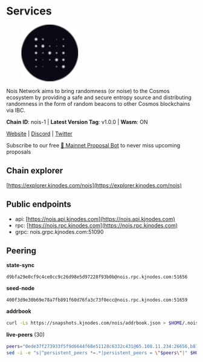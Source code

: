 # Services

<figure><img src="https://raw.githubusercontent.com/kj89/cosmos-images/main/logos/nois.png" width="150" alt=""><figcaption></figcaption></figure>

Nois Network aims to bring randomness (or noise)  to the Cosmos ecosystem by providing a safe and  secure entropy source and distributing randomness  in the form of random beacons to other Cosmos blockchains via IBC.

**Chain ID**: nois-1 | **Latest Version Tag**: v1.0.0 | **Wasm**: ON

[Website](https://nois.network) | [Discord](https://discord.gg/dHdpwtEb6F) | [Twitter](https://twitter.com/NoisRNG)



Subscribe to our free [🤖 Mainnet Proposal Bot](https://t.me/kjnodes_proposal_bot) to never miss upcoming proposals


## Chain explorer
[https://explorer.kjnodes.com/nois](https://explorer.kjnodes.com/nois)

## Public endpoints

* api: [https://nois.api.kjnodes.com](https://nois.api.kjnodes.com)
* rpc: [https://nois.rpc.kjnodes.com](https://nois.rpc.kjnodes.com)
* grpc: nois.grpc.kjnodes.com:51090

## Peering

**state-sync**

```text
d9bfa29e0cf9c4ce0cc9c26d98e5d97228f93b0b@nois.rpc.kjnodes.com:51656
```

**seed-node**

```text
400f3d9e30b69e78a7fb891f60d76fa3c73f0ecc@nois.rpc.kjnodes.com:51659
```

**addrbook**
```bash
curl -Ls https://snapshots.kjnodes.com/nois/addrbook.json > $HOME/.noisd/config/addrbook.json
```

**live-peers** (30)
```bash
peers="0ede37f273933f5f9d6644f68e51128c6332c431@65.108.11.234:26656,b8711d88e017e33753a59abd9e202744ddf3f9a5@148.251.8.186:33656,ae02b0a36568a1f2be71bd98840aae333d1e3147@51.159.195.168:46656,47e99c3e8bbd881952cf4a642c8c2c8d178f56de@51.79.77.103:36656,95eeb1ac374e4144b05b36f6c5986472e7ef698f@135.181.209.51:26786,3ca7cbc2cd1938d67b50ae27447f9a975e39f58e@94.130.16.254:36656,b5058b5422c6bdba55eafac46cc23731288f42c8@130.255.170.126:26656,9d21af60ad2568ffcb55a0bd0eb03b6cfa2644c5@49.12.120.113:26656,a5224f7375f156c07c28f336355e4e727699fad5@65.109.95.26:27656,8ec2fee6c37c07cc5af57ec870015a0191d4707d@65.108.65.36:51656,1c69bfe397bf62159ccd5074aaa4c7461d5a034a@88.99.161.162:25656,288e7a14ccac3cdc1d8ab20335d4c48edf5930f2@84.46.250.136:17356,c98c58a8cd821f8814bb995d30299e76abb485aa@142.132.194.157:26456,9620f8453f34270be5fa3d458968d8bd1c997430@95.70.184.178:29656,b26e5ac4afbadf96ad31ee3aeb5e6557f2894037@65.108.199.222:30656,2e1d9305a5be27fc708ea7bc2fade939be1259e6@65.108.82.62:51656,dd7607ce23081b71310137221ebe4610c3114bea@57.128.20.163:17356,3156dc7460480c256fa41fbe377f64fb1bd75aed@45.94.58.246:25656,23d7872bdd8b1bf80b52cb20da57b88a4935bc3d@65.109.30.197:22656,379c0e32463be66e5cf8d13d62eb87ddb1a702c2@142.132.152.46:47656,ebc272824924ea1a27ea3183dd0b9ba713494f83@195.3.220.136:27286,83e530ade685efa61579eccd9f990462cd0ff36e@5.189.157.124:21656,f03752476d5f328b26960e20b6101a68c3c9cd6d@65.109.112.170:27656,374615fcb23cfbd30a59a2b904cf675d9b93b7e0@78.46.61.117:01656,ad53e98a88aa0c6f724b457ad6575b83c5f4a02b@167.235.15.19:30656,8669164aadd01c6024ecb286932350f77603da9b@104.193.254.42:27656,5538f2c7fdbf5e1c71f456c07f863d82ee814935@95.217.154.80:26656,f9c01cefd0f119b29b72c96bd84f37bb9d273874@65.108.6.45:61456,eb3bbea0e9247b157e4d5ac40373d0370d49905c@113.161.144.108:26656,d9bfa29e0cf9c4ce0cc9c26d98e5d97228f93b0b@65.109.88.38:51656"
sed -i -e "s|^persistent_peers *=.*|persistent_peers = \"$peers\"|" $HOME/.noisd/config/config.toml
```
